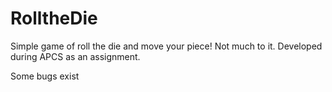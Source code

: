 # RolltheDie
Simple game of roll the die and move your piece! Not much to it. Developed during APCS as an assignment.

Some bugs exist 

